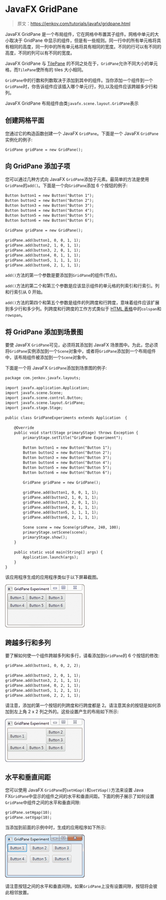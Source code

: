 # JavaFX GridPane

> 原文：<https://jenkov.com/tutorials/javafx/gridpane.html>

JavaFX GridPane 是一个布局组件，它在网格中布置其子组件。网格中单元的大小取决于 GridPane 中显示的组件，但是有一些规则。同一行中的所有单元格将具有相同的高度，同一列中的所有单元格将具有相同的宽度。不同的行可以有不同的高度，不同的列可以有不同的宽度。

JavaFX GridPane 与 [TilePane](tilepane.html) 的不同之处在于，`GridPane`允许不同大小的单元格，而`TilePane`使所有的 tiles 大小相同。

`GridPane`中的行数和列数取决于添加到其中的组件。当你添加一个组件到一个`GridPane`时，你告诉组件应该插入哪个单元(行，列),以及组件应该跨越多少行和列。

JavaFX GridPane 布局组件由类`javafx.scene.layout.GridPane`表示

## 创建网格平面

您通过它的构造函数创建一个 JavaFX `GridPane`。下面是一个 JavaFX `GridPane`实例化的例子:

```
GridPane gridPane = new GridPane();

```

## 向 GridPane 添加子项

您可以通过几种方式向 JavaFX `GridPane`添加子元素。最简单的方法是使用`GridPane`的`add()`。下面是一个向`GridPane`添加 6 个按钮的例子:

```
Button button1 = new Button("Button 1");
Button button2 = new Button("Button 2");
Button button3 = new Button("Button 3");
Button button4 = new Button("Button 4");
Button button5 = new Button("Button 5");
Button button6 = new Button("Button 6");

GridPane gridPane = new GridPane();

gridPane.add(button1, 0, 0, 1, 1);
gridPane.add(button2, 1, 0, 1, 1);
gridPane.add(button3, 2, 0, 1, 1);
gridPane.add(button4, 0, 1, 1, 1);
gridPane.add(button5, 1, 1, 1, 1);
gridPane.add(button6, 2, 1, 1, 1);

```

`add()`方法的第一个参数是要添加到`GridPane`的组件(节点)。

`add()`方法的第二个和第三个参数是应该显示组件的单元格的列索引和行索引。列和行索引从 0 开始。

`add()`方法的第四个和第五个参数是组件的列跨度和行跨度，意味着组件应该扩展到多少行和多少列。列跨度和行跨度的工作方式类似于 [HTML 表格](/html4/tables.html)中的`colspan`和`rowspan`。

## 将 GridPane 添加到场景图

要使 JavaFX `GridPane`可见，必须将其添加到 JavaFX 场景图中。为此，您必须将`GridPane`实例添加到一个`Scene`对象中，或者将`GridPane`添加到一个布局组件中，该布局组件被添加到一个`Scene`对象中。

下面是一个将 JavaFX `GridPane`添加到场景图的例子:

```
package com.jenkov.javafx.layouts;

import javafx.application.Application;
import javafx.scene.Scene;
import javafx.scene.control.Button;
import javafx.scene.layout.GridPane;
import javafx.stage.Stage;

public class GridPaneExperiments extends Application  {

    @Override
    public void start(Stage primaryStage) throws Exception {
        primaryStage.setTitle("GridPane Experiment");

        Button button1 = new Button("Button 1");
        Button button2 = new Button("Button 2");
        Button button3 = new Button("Button 3");
        Button button4 = new Button("Button 4");
        Button button5 = new Button("Button 5");
        Button button6 = new Button("Button 6");

        GridPane gridPane = new GridPane();

        gridPane.add(button1, 0, 0, 1, 1);
        gridPane.add(button2, 1, 0, 1, 1);
        gridPane.add(button3, 2, 0, 1, 1);
        gridPane.add(button4, 0, 1, 1, 1);
        gridPane.add(button5, 1, 1, 1, 1);
        gridPane.add(button6, 2, 1, 1, 1);

        Scene scene = new Scene(gridPane, 240, 100);
        primaryStage.setScene(scene);
        primaryStage.show();
    }

    public static void main(String[] args) {
        Application.launch(args);
    }
}

```

该应用程序生成的应用程序类似于以下屏幕截图。

![A JavaFX GridPane added to the scene graph.](img/6b032692203f2e78715581bf46dd077b.png)

## 跨越多行和多列

要了解如何使一个组件跨越多列和多行，请看添加到`GridPane`的 6 个按钮的修改:

```
gridPane.add(button1, 0, 0, 2, 2);

gridPane.add(button2, 2, 0, 1, 1);
gridPane.add(button3, 2, 1, 1, 1);
gridPane.add(button4, 0, 2, 1, 1);
gridPane.add(button5, 1, 2, 1, 1);
gridPane.add(button6, 2, 2, 1, 1);

```

请注意，添加的第一个按钮的列跨度和行跨度都是 2。请注意其余的按钮是如何添加到左上角 2 x 2 列之外的。这些设置产生的布局如下所示:

![A JavaFX GridPane with a component with column span of 2 and row span of 2.](img/dda15738cde2f4cc1b5c28a3ef0bf6fe.png)

## 水平和垂直间距

您可以使用 JavaFX `GridPane`的`setHGap()`和`setVGap()`方法来设置 Java FX`GridPane`中显示的组件之间的水平和垂直间距。下面的例子展示了如何设置`GridPane`中组件之间的水平和垂直间隙:

```
gridPane.setHgap(10);
gridPane.setVgap(10);

```

当添加到前面的示例中时，生成的应用程序如下所示:

![A JavaFX GridPane with horizontal and vertical gaps between components.](img/ba87111e4243afa096a43b5c4add73eb.png)

请注意按钮之间的水平和垂直间隙。如果`GridPane`上没有设置间隙，按钮将会彼此相邻放置。